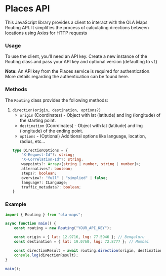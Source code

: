 # Places API
This JavaScript library provides a client to interact with the OLA Maps Routing API. It simplifies the process of calculating directions between locations using Axios for HTTP requests

### Usage
To use the client, you'll need an API key. Create a new instance of the Routing class and pass your API key and optional version (defaulting to `v1`)

**Note:** An API key from the Places service is required for authentication. More details regarding the authentication can be found here.

### Methods
The `Routing` class provides the following methods:
1. `direction(origin, destination, options?)`
    - `origin` (Coordinates) - Object with lat (latitude) and lng (longitude) of the starting point.
    - `destination` (Coordinates) - Object with lat (latitude) and lng (longitude) of the ending point.
    - `options` - (Optional) Additional options like language, location, radius, etc... <br />
    ```typescript
    type DirectionOptions = {
        "X-Request-Id"?: string;
        "X-Correlation-Id"?: string;
        waypoints?: Array<[string | number, string | number]>;
        alternatives?: boolean;
        steps?: boolean;
        overview?: "full" | "simplied" | false;
        language?: ILanguage;
        traffic_metadata?: boolean;
    }  
    ```

### Example
```javascript
import { Routing } from "ola-maps";

async function main() {
    const routing = new Routing("YOUR_API_KEY");

    const origin = { lat: 12.9716, lng: 77.5946 }; // Bengaluru
    const destination = { lat: 19.0760, lng: 72.8777 }; // Mumbai

    const directionResult = await routing.direction(origin, destination);
    console.log(directionResult);
}

main();
```
